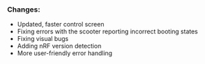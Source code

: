 ### Changes:
- Updated, faster control screen
- Fixing errors with the scooter reporting incorrect booting states
- Fixing visual bugs
- Adding nRF version detection
- More user-friendly error handling